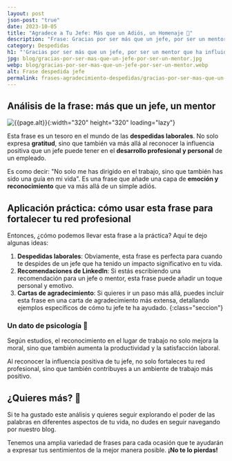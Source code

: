 ```yaml
---
layout: post
json-post: "true"
date: 2023-10-05
title: "Agradece a Tu Jefe: Más que un Adiós, un Homenaje 🌱"
description: "Frase: Gracias por ser más que un jefe, por ser un mentor que ha influido significativamente en mi desarrollo profesional y personal 🌱"
category: Despedidas
h1: "'Gracias por ser más que un jefe, por ser un mentor que ha influido significativamente en mi desarrollo profesional y personal' 🌱"
jpg: blog/gracias-por-ser-mas-que-un-jefe-por-ser-un-mentor.jpg
webp: blog/gracias-por-ser-mas-que-un-jefe-por-ser-un-mentor.webp
alt: Frase despedida jefe
permalink: frases-agradecimiento-despedidas/gracias-por-ser-mas-que-un-jefe-por-ser-un-mentor
---
```

## Análisis de la frase: más que un jefe, un mentor

![{{page.alt}}]({{site.baseurl}}/img/{{page.webp}} "{{page.alt}}"){:width="320" height="320" loading="lazy"}

Esta frase es un tesoro en el mundo de las **despedidas laborales**. No solo expresa **gratitud**, sino que también va más allá al reconocer la influencia positiva que un jefe puede tener en el **desarrollo profesional y personal** de un empleado.

Es como decir: "No solo me has dirigido en el trabajo, sino que también has sido una guía en mi vida". Es una frase que añade una capa de **emoción y reconocimiento** que va más allá de un simple adiós.

## Aplicación práctica: cómo usar esta frase para fortalecer tu red profesional

Entonces, ¿cómo podemos llevar esta frase a la práctica? Aquí te dejo algunas ideas:

1. **Despedidas laborales**: Obviamente, esta frase es perfecta para cuando te despides de un jefe que ha tenido un impacto significativo en tu vida.
2. **Recomendaciones de LinkedIn**: Si estás escribiendo una recomendación para un jefe o mentor, esta frase puede añadir un toque personal y emotivo.
3. **Cartas de agradecimiento**: Si quieres ir un paso más allá, puedes incluir esta frase en una carta de agradecimiento más extensa, detallando ejemplos específicos de cómo tu jefe te ha ayudado.
{:class="seccion"}

### Un dato de psicología 🧠

Según estudios, el reconocimiento en el lugar de trabajo no solo mejora la moral, sino que también aumenta la productividad y la satisfacción laboral.

Al reconocer la influencia positiva de tu jefe, no solo fortaleces tu red profesional, sino que también contribuyes a un ambiente de trabajo más positivo.

## ¿Quieres más? 🌟

Si te ha gustado este análisis y quieres seguir explorando el poder de las palabras en diferentes aspectos de tu vida, no dudes en seguir navegando por nuestro blog.

Tenemos una amplia variedad de frases para cada ocasión que te ayudarán a expresar tus sentimientos de la mejor manera posible. **¡No te lo pierdas!**
